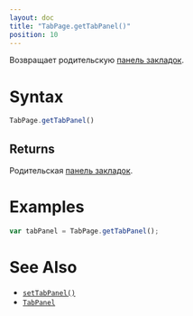 ```yaml
---
layout: doc
title: "TabPage.getTabPanel()"
position: 10
---
```


Возвращает родительскую [панель закладок](../../).

# Syntax

```js
TabPage.getTabPanel()
```

## Returns

Родительская [панель закладок](../../).

# Examples

```js
var tabPanel = TabPage.getTabPanel();
```

# See Also

* [`setTabPanel()`](../TabPage.setTabPanel/)
* [`TabPanel`](../../)
